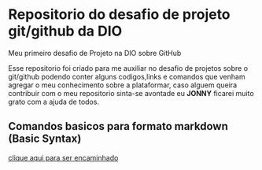 # Repositorio do desafio de projeto **git/github** da DIO
Meu primeiro desafio de Projeto na DIO sobre GitHub

Esse repositorio foi criado para me auxiliar no desafio de projetos sobre o git/github podendo conter alguns codigos,links e comandos que venham agregar o meu conhecimento sobre a plataformar, caso alguem queira contribuir com o meu repositorio sinta-se avontade eu **JONNY** ficarei muito grato com a ajuda de todos.

## Comandos basicos para formato markdown (Basic Syntax)
[clique aqui para ser encaminhado](https://www.markdownguide.org/basic-syntax/)


